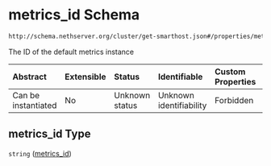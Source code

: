 # metrics\_id Schema

```txt
http://schema.nethserver.org/cluster/get-smarthost.json#/properties/metrics_id
```

The ID of the default metrics instance

| Abstract            | Extensible | Status         | Identifiable            | Custom Properties | Additional Properties | Access Restrictions | Defined In                                                                |
| :------------------ | :--------- | :------------- | :---------------------- | :---------------- | :-------------------- | :------------------ | :------------------------------------------------------------------------ |
| Can be instantiated | No         | Unknown status | Unknown identifiability | Forbidden         | Allowed               | none                | [get-smarthost.json\*](cluster/get-smarthost.json "open original schema") |

## metrics\_id Type

`string` ([metrics\_id](get-smarthost-properties-metrics_id.md))
